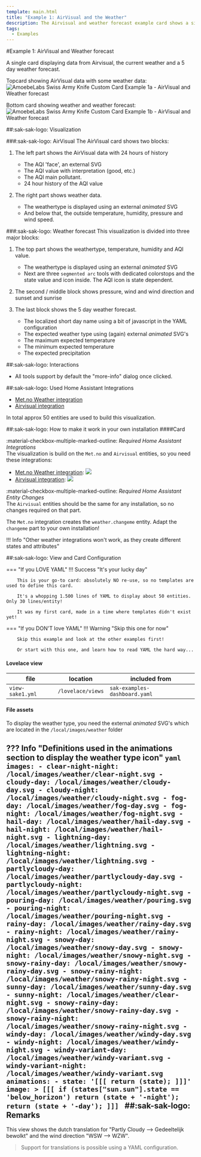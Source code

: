 ```yaml
---
template: main.html
title: "Example 1: AirVisual and the Weather"
description: The Airvisual and weather forecast example card shows a single card with Airvisual data, the current weather and a 5 day weather forecast
tags:
  - Examples
---
```


<!-- GT/GL -->
#Example 1: AirVisual and Weather forecast

A single card displaying data from Airvisual, the current weather and a 5 day weather forecast.

Topcard showing AirVisual data with some weather data:
![AmoebeLabs Swiss Army Knife Custom Card Example 1a - AirVisual and Weather forecast]

Bottom card showing weather and weather forecast:
![AmoebeLabs Swiss Army Knife Custom Card Example 1b - AirVisual and Weather forecast]

##:sak-sak-logo: Visualization

###:sak-sak-logo: AirVisual
The AirVisual card shows two blocks:

1. The left part shows the AirVisual data with 24 hours of  history
    - The AQI 'face', an external SVG
    - The AQI value with interpretation (good, etc.)
    - The AQI main pollutant.
    - 24 hour history of the AQI value
    
2. The right part shows weather data.
    - The weathertype is displayed using an external *animated* SVG
    - And below that, the outside temperature, humidity, pressure and wind speed.
    
###:sak-sak-logo: Weather forecast
This visualization is divided into three major blocks:

1. The top part shows the weathertype, temperature, humidity and AQI value.

    - The weathertype is displayed using an external *animated* SVG
    - Next are three `segmented arc` tools with dedicated colorstops and the state value and icon inside. The AQI icon is state dependent.

2. The second / middle block shows pressure, wind and wind direction and sunset and sunrise

3. The last block shows the 5 day weather forecast.

    - The localized short day name using a bit of javascript in the YAML configuration
    - The expected weather type using (again) external *animated* SVG's
    - The maximum expected temperature
    - The minimum expected temperature
    - The expected precipitation
  

##:sak-sak-logo: Interactions
- All tools support by default the "more-info" dialog once clicked.

##:sak-sak-logo: Used Home Assistant Integrations
- [Met.no Weather integration](https://www.home-assistant.io/integrations/met/)
- [Airvisual integration](https://www.home-assistant.io/integrations/airvisual/)

In total approx 50 entities are used to build this visualization.

##:sak-sak-logo: How to make it work in your own installation
####Card

:material-checkbox-multiple-marked-outline: _Required Home Assistant Integrations_<br>
The visualization is build on the `Met.no` and `Airvisual` entities, so you need these integrations:

- [Met.no Weather integration](https://www.home-assistant.io/integrations/met/): [![](https://my.home-assistant.io/badges/config_flow_start.svg)](https://my.home-assistant.io/redirect/config_flow_start?domain=met)
- [Airvisual integration](https://www.home-assistant.io/integrations/airvisual/): [![](https://my.home-assistant.io/badges/config_flow_start.svg)](https://my.home-assistant.io/redirect/config_flow_start?domain=airvisual)

:material-checkbox-multiple-marked-outline: _Required Home Assistant Entity Changes_<br>
The `Airvisual` entities should be the same for any installation, so no changes required on that part.

The `Met.no` integration creates the `weather.changeme` entity. Adapt the `changeme` part to your own installation!

!!! Info "Other weather integrations won't work, as they create different states and attributes"

##:sak-sak-logo: View and Card Configuration

=== "If you LOVE YAML"
    !!! Success "It's your lucky day"
      
        This is your go-to card: absolutely NO re-use, so no templates are used to define this card.
        
        It's a whopping 1.500 lines of YAML to display about 50 entities. Only 30 lines/entity!

        It was my first card, made in a time where templates didn't exist yet!

=== "If you DON'T love YAML"
    !!! Warning "Skip this one for now"

        Skip this example and look at the other examples first!
        
        Or start with this one, and learn how to read YAML the hard way...

#### Lovelace view
| file | location | included from |
| ---- | -------- | ------------- |
| `view-sake1.yml` | `/lovelace/views` | `sak-examples-dashboard.yaml`|


#### File assets
To display the weather type, you need the external *animated* SVG's which are located in the `/local/images/weather` folder

??? Info "Definitions used in the animations section to display the weather type icon"
    ```yaml
      images:
        - clear-night-night: /local/images/weather/clear-night.svg
        - cloudy-day: /local/images/weather/cloudy-day.svg
        - cloudy-night: /local/images/weather/cloudy-night.svg
        - fog-day: /local/images/weather/fog-day.svg
        - fog-night: /local/images/weather/fog-night.svg
        - hail-day: /local/images/weather/hail-day.svg
        - hail-night: /local/images/weather/hail-night.svg
        - lightning-day: /local/images/weather/lightning.svg
        - lightning-night: /local/images/weather/lightning.svg
        - partlycloudy-day: /local/images/weather/partlycloudy-day.svg
        - partlycloudy-night: /local/images/weather/partlycloudy-night.svg
        - pouring-day: /local/images/weather/pouring.svg
        - pouring-night: /local/images/weather/pouring-night.svg
        - rainy-day: /local/images/weather/rainy-day.svg
        - rainy-night: /local/images/weather/rainy-night.svg
        - snowy-day: /local/images/weather/snowy-day.svg
        - snowy-night: /local/images/weather/snowy-night.svg
        - snowy-rainy-day: /local/images/weather/snowy-rainy-day.svg
        - snowy-rainy-night: /local/images/weather/snowy-rainy-night.svg
        - sunny-day: /local/images/weather/sunny-day.svg
        - sunny-night: /local/images/weather/clear-night.svg
        - snowy-rainy-day: /local/images/weather/snowy-rainy-day.svg
        - snowy-rainy-night: /local/images/weather/snowy-rainy-night.svg
        - windy-day: /local/images/weather/windy-day.svg
        - windy-night: /local/images/weather/windy-night.svg
        - windy-variant-day: /local/images/weather/windy-variant.svg
        - windy-variant-night: /local/images/weather/windy-variant.svg
      animations:
        - state: '[[[ return (state); ]]]'
          image: >
            [[[
              if (states["sun.sun"].state == 'below_horizon') return (state + '-night');
              return (state + '-day');
            ]]]
    ```
##:sak-sak-logo: Remarks
- 
This view shows the dutch translation for "Partly Cloudy --> Gedeeltelijk bewolkt" and the wind direction "WSW --> WZW".
> Support for translations is possible using a YAML configuration.

<!-- Image references -->

[AmoebeLabs Swiss Army Knife Custom Card Example 1a - AirVisual and Weather forecast]: ../assets/screenshots/sak-example-1a.png "Swiss Army Knife Example 1a - AirVisual and Weather forecast"
[AmoebeLabs Swiss Army Knife Custom Card Example 1b - AirVisual and Weather forecast]: ../assets/screenshots/sak-example-1b.png "Swiss Army Knife Example 1b - AirVisual and Weather forecast"